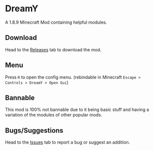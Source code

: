 # DreamY
A 1.8.9 Minecraft Mod containing helpful modules.
## Download
Head to the [Releases](https://github.com/DxxxxY/DreamY/releases) tab to download the mod.
## Menu
Press `R` to open the config menu. (rebindable in Minecraft `Escape > Controls > DreamY > Open Gui`)
## Bannable
This mod is 100% not bannable due to it being basic stuff and having a variation of the modules of other popular mods.
## Bugs/Suggestions
Head to the [Issues](https://github.com/DxxxxY/DreamY/issues) tab to report a bug or suggest an addition.
